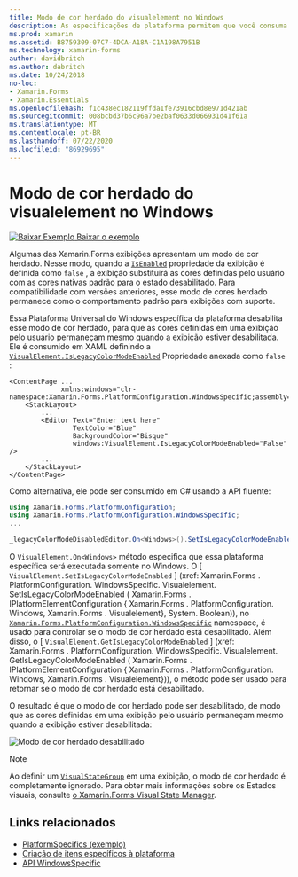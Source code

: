 ```yaml
---
title: Modo de cor herdado do visualelement no Windows
description: As especificações de plataforma permitem que você consuma a funcionalidade que só está disponível em uma plataforma específica, sem implementar renderizadores ou efeitos personalizados. Este artigo explica como consumir a plataforma Windows específica que desabilita o Xamarin.Forms modo de cor herdado.
ms.prod: xamarin
ms.assetid: B8759309-07C7-4DCA-A18A-C1A198A7951B
ms.technology: xamarin-forms
author: davidbritch
ms.author: dabritch
ms.date: 10/24/2018
no-loc:
- Xamarin.Forms
- Xamarin.Essentials
ms.openlocfilehash: f1c438ec182119ffda1fe73916cbd8e971d421ab
ms.sourcegitcommit: 008bcbd37b6c96a7be2baf0633d066931d41f61a
ms.translationtype: MT
ms.contentlocale: pt-BR
ms.lasthandoff: 07/22/2020
ms.locfileid: "86929695"
---
```

# <a name="visualelement-legacy-color-mode-on-windows"></a>Modo de cor herdado do visualelement no Windows

[![Baixar Exemplo](~/media/shared/download.png) Baixar o exemplo](https://docs.microsoft.com/samples/xamarin/xamarin-forms-samples/userinterface-platformspecifics)

Algumas das Xamarin.Forms exibições apresentam um modo de cor herdado. Nesse modo, quando a [`IsEnabled`](xref:Xamarin.Forms.VisualElement.IsEnabled) propriedade da exibição é definida como `false` , a exibição substituirá as cores definidas pelo usuário com as cores nativas padrão para o estado desabilitado. Para compatibilidade com versões anteriores, esse modo de cores herdado permanece como o comportamento padrão para exibições com suporte.

Essa Plataforma Universal do Windows específica da plataforma desabilita esse modo de cor herdado, para que as cores definidas em uma exibição pelo usuário permaneçam mesmo quando a exibição estiver desabilitada. Ele é consumido em XAML definindo a [`VisualElement.IsLegacyColorModeEnabled`](xref:Xamarin.Forms.PlatformConfiguration.WindowsSpecific.VisualElement.IsLegacyColorModeEnabledProperty) Propriedade anexada como `false` :

```xaml
<ContentPage ...
             xmlns:windows="clr-namespace:Xamarin.Forms.PlatformConfiguration.WindowsSpecific;assembly=Xamarin.Forms.Core">
    <StackLayout>
        ...
        <Editor Text="Enter text here"
                TextColor="Blue"
                BackgroundColor="Bisque"
                windows:VisualElement.IsLegacyColorModeEnabled="False" />
        ...
    </StackLayout>
</ContentPage>
```

Como alternativa, ele pode ser consumido em C# usando a API fluente:

```csharp
using Xamarin.Forms.PlatformConfiguration;
using Xamarin.Forms.PlatformConfiguration.WindowsSpecific;
...

_legacyColorModeDisabledEditor.On<Windows>().SetIsLegacyColorModeEnabled(false);
```

O `VisualElement.On<Windows>` método especifica que essa plataforma específica será executada somente no Windows. O [ `VisualElement.SetIsLegacyColorModeEnabled` ] (xref: Xamarin.Forms . PlatformConfiguration. WindowsSpecific. Visualelement. SetIsLegacyColorModeEnabled ( Xamarin.Forms . IPlatformElementConfiguration { Xamarin.Forms . PlatformConfiguration. Windows, Xamarin.Forms . Visualelement}, System. Boolean)), no [`Xamarin.Forms.PlatformConfiguration.WindowsSpecific`](xref:Xamarin.Forms.PlatformConfiguration.WindowsSpecific) namespace, é usado para controlar se o modo de cor herdado está desabilitado. Além disso, o [ `VisualElement.GetIsLegacyColorModeEnabled` ] (xref: Xamarin.Forms . PlatformConfiguration. WindowsSpecific. Visualelement. GetIsLegacyColorModeEnabled ( Xamarin.Forms . IPlatformElementConfiguration { Xamarin.Forms . PlatformConfiguration. Windows, Xamarin.Forms . Visualelement})), o método pode ser usado para retornar se o modo de cor herdado está desabilitado.

O resultado é que o modo de cor herdado pode ser desabilitado, de modo que as cores definidas em uma exibição pelo usuário permaneçam mesmo quando a exibição estiver desabilitada:

![Modo de cor herdado desabilitado](legacy-color-mode-images/legacy-color-mode-disabled.png)

> [!NOTE]
> Ao definir um [`VisualStateGroup`](xref:Xamarin.Forms.VisualStateGroup) em uma exibição, o modo de cor herdado é completamente ignorado. Para obter mais informações sobre os Estados visuais, consulte [o Xamarin.Forms Visual State Manager](~/xamarin-forms/user-interface/visual-state-manager.md).

## <a name="related-links"></a>Links relacionados

- [PlatformSpecifics (exemplo)](https://docs.microsoft.com/samples/xamarin/xamarin-forms-samples/userinterface-platformspecifics)
- [Criação de itens específicos à plataforma](~/xamarin-forms/platform/platform-specifics/index.md#creating-platform-specifics)
- [API WindowsSpecific](xref:Xamarin.Forms.PlatformConfiguration.WindowsSpecific)
